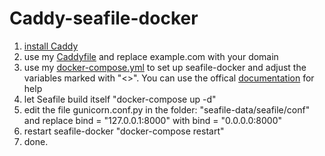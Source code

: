 # Caddy-seafile-docker
1. [install Caddy](https://caddyserver.com/docs/install)
2. use my [Caddyfile](https://github.com/xhz8s/Caddy-seafile-docker/blob/main/Caddyfile) and replace example.com with your domain
3. use my [docker-compose.yml](https://github.com/xhz8s/Caddy-seafile-docker/blob/main/docker-compose.yml) to set up seafile-docker and adjust the variables marked with "<>". You can use the offical [documentation](https://manual.seafile.com/docker/deploy_seafile_with_docker/) for help
4. let Seafile build itself "docker-compose up -d"
5. edit the file gunicorn.conf.py in the folder: "seafile-data/seafile/conf" and replace bind = "127.0.0.1:8000" with bind = "0.0.0.0:8000"
6. restart seafile-docker "docker-compose restart"
7. done.
